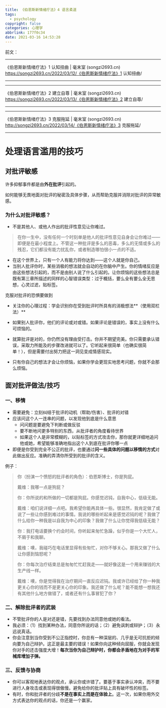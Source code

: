 ```yaml
---
title: 《伯恩斯新情绪疗法》4 语言柔道
tags:
  - psychology
copyright: false
categories: 心理学
abbrlink: 177f0c34
date: 2021-03-16 14:53:28
---
```


<!-- toc -->

前文：

---

《伯恩斯新情绪疗法》1 认知扭曲 | 毫末室 (songzi2693.cn)
https://songzi2693.cn/2022/03/12/《伯恩斯新情绪疗法》1 认知扭曲/

---

---

《伯恩斯新情绪疗法》2 建立自尊 | 毫末室 (songzi2693.cn)
https://songzi2693.cn/2022/03/13/《伯恩斯新情绪疗法》2 建立自尊/

---

---

《伯恩斯新情绪疗法》3 克服拖延 | 毫末室 (songzi2693.cn)
http://songzi2693.cn/2022/03/14/《伯恩斯新情绪疗法》3 克服拖延/

---

# 处理语言滥用的技巧

## 对批评敏感

许多抑郁事件都是由**外在批评**引起的。

如何能够无畏地面对批评的秘密及具体步骤，从而帮助克服并消除对批评的异常敏感。

### 为什么对批评敏感？

- 不是其他人、或他人作出的批评性意见让你难过。

> 在你一生中，没有任何一个时刻单是他人的批评性意见自身会让你难过——即便是在最小程度上。不管这一种批评是多么的恶毒，多么的无情或多么的残忍，它们都没有能力扰乱你，或者制造哪怕很小一点的不适。

- 在这个世界上，只有一个人有能力将你达到——这个人就是你自己。
- 当别人批评你时，某些消极的想法就会自动的在你脑中产生。你的情绪反应是由这些想法引起的，而不是由别人说了什么引起的。让你烦恼的这些想法总是既有第三章所描述的同样的心智错误类型：过于概括，要么全有要么全无思想，心灵过滤，贴标签。

克服对批评的恐惧要做到

- 关注你的心理过程：学会识别你在受到批评时所具有的消极想法**（使用双栏法）**

- 如果别人批评你，他们的评论或对或错。如果评论是错误的，事实上没有什么可烦恼的。
- 就算批评是对的，你仍然没有理由受打击。你并不期望完美。你只需要承认错误，采取力所能及的步骤改进就可以了。它听起来很简单（也确实很简单！），但是需要付出努力把这一洞见变成情感现实。
- 只有你自己的想法才会让你烦恼，如果你学会更现实地思考问题，你就不会那么烦恼。

## 面对批评做法/技巧

### 一、移情

- 需要避免：立刻纠结于批评的动机（帮助/伤害）、批评的对错
- 应该问这个人一连串的问题，以发现他到底是什么意思
  - 问问题是要避免下判断或做反驳
  - 要不断地问更多特别的东西，从批评者的角度看待世界
  - 如果这个人是非常模糊的，以贴标签的方式攻击你，那你就更详细地追问他或她，希望能够准确地指出这个人到底在批评你哪一点
- 即便是你受到完全不公正的批评，也要通过**问一些具体的问题以移情的方式**对此做出反应。准确的弄清你所受到的批评的含义。

例子：

> 你（扮演一个愤怒的批评者的角色）：伯恩斯博士，你是狗屁。　　
>
> 戴维：我哪一点是狗屁？　　
>
> 你：你所说的和所做的一切都是狗屁。你感觉迟钝，自我中心，低级无能。　　
>
> 戴维：咱们说详细一点吧。我希望你能再具体一些。很显然，我肯定做了或说了一些让你感到难过的事情。我说的哪些听起来是感觉迟钝的呢？我做了什么给你一种我是以自我为中心的印象？我做了什么让你觉得我低级无能？　　
>
> 你：我打电话要换个约会时间，你听起来匆忙急躁，似乎你是一个大忙人，不屑于和我聊。　　
>
> 戴维：噢，我碰巧在电话里显得有些匆忙，对你不够关心。那我又做了什么让你感到恼怒呢？　　
>
> 你：你每次治疗结束总是匆匆忙忙赶我走——就好像这是一个用来赚钱的大生产线一样。　　
>
> 戴维：噢，你是觉得我在治疗期间一直反应迟钝。我或许已经给了你一种我更关心你的钱而不是更关心你的印象。我还做了什么呢？能不能想一想我还有其他什么地方做错了，或者还有什么事冒犯了你？

### 二、解除批评者的武装

- 不管批评你的人是对还是错，先要找到办法同意他或她的看法。
- 我必须：（1）找到某种办法，同意你所说的话；（2）避免讽刺或辩护；（3）永远说真话。
- 你会注意到当你受到不公正指控时，你总有一种深层的、几乎是无可抗拒的倾向要为自己辩护。这正是最主要的错误！如果你向这种倾向屈服，你就会发现你对手的还击强度大增！**每次当你为自己辩护时，你都会矛盾地在为对手的军械库增加子弹。**

### 三、反馈与协商

- 你可以客观地表达你的观点，承认你或许错了。要基于事实承认冲突，而不要进行人身攻击或表现得很傲慢。避免给你的批评贴上具有破坏性的标签。
- 有时，你和批评者的分歧**不是在事实上而是在体验上**。这一次，如果你用外交方式表达你的观点的话，你还是一个赢家。